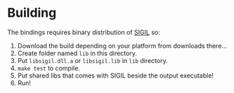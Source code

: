 # Building

The bindings requires binary distribution of [SIGIL](http://libsigil.com) so:

1. Download the build depending on your platform from downloads there...
2. Create folder named `lib` in this directory.
3. Put `libsigil.dll.a` or `libsigil.lib` in `lib` directory.
4. `make test` to compile.
5. Put shared libs that comes with SIGIL beside the output executable!
6. Run!
